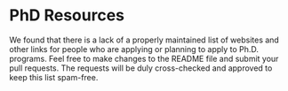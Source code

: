 # PhD Resources
We found that there is a lack of a properly maintained list of websites and other links for people who are applying or planning to apply to Ph.D. programs. Feel free to make changes to the README file and submit your pull requests. The requests will be duly cross-checked and approved to keep this list spam-free.
